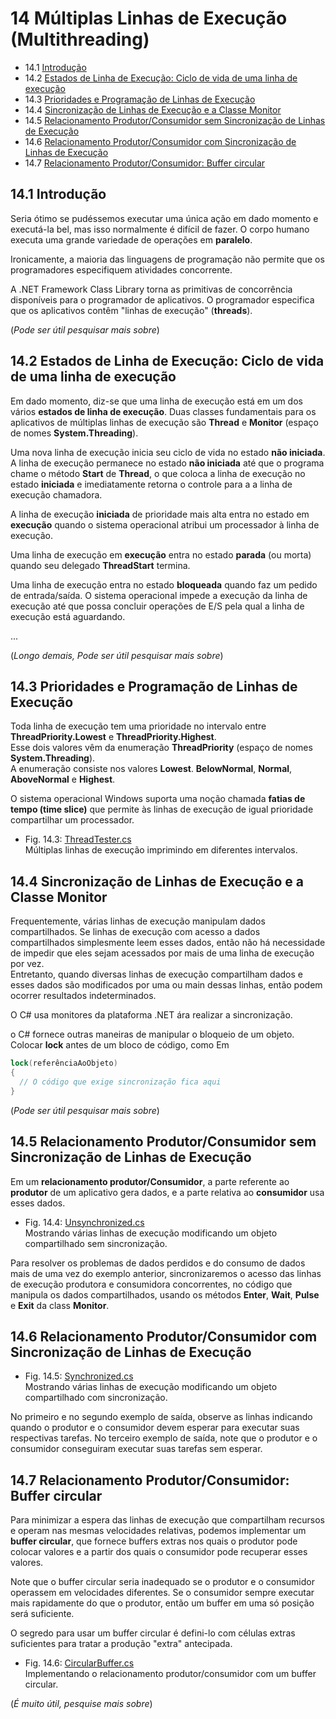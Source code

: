 # 14 Múltiplas Linhas de Execução (Multithreading)

- 14.1 [Introdução](#141-introdução)
- 14.2 [Estados de Linha de Execução: Ciclo de vida de uma linha de execução](#142-estados-de-linha-de-execução-ciclo-de-vida-de-uma-linha-de-execução)
- 14.3 [Prioridades e Programação de Linhas de Execução](#143-prioridades-e-programação-de-linhas-de-execução)
- 14.4 [Sincronização de Linhas de Execução e a Classe Monitor](#144-sincronização-de-linhas-de-execução-e-a-classe-monitor)
- 14.5 [Relacionamento Produtor/Consumidor sem Sincronização de Linhas de Execução](#145-relacionamento-produtorconsumidor-sem-sincronização-de-linhas-de-execução)
- 14.6 [Relacionamento Produtor/Consumidor com Sincronização de Linhas de Execução](#146-relacionamento-produtorconsumidor-com-sincronização-de-linhas-de-execução)
- 14.7 [Relacionamento Produtor/Consumidor: Buffer circular](#147-relacionamento-produtorconsumidor-buffer-circular)

## 14.1 Introdução

Seria ótimo se pudéssemos executar uma única ação em dado momento e executá-la bel, mas isso normalmente é difícil de fazer.
O corpo humano executa uma grande variedade de operações em **paralelo**.

Ironicamente, a maioria das linguagens de programação não permite que os programadores especifiquem atividades concorrente.

A .NET Framework Class Library torna as primitivas de concorrência disponíveis para o programador  de aplicativos.
O programador especifica que os aplicativos contêm "linhas de execução" (**threads**).

(*Pode ser útil pesquisar mais sobre*)

## 14.2 Estados de Linha de Execução: Ciclo de vida de uma linha de execução

Em dado momento, diz-se que uma linha de execução está em um dos vários **estados de linha de execução**.
Duas classes fundamentais para os aplicativos de múltiplas linhas de execução são **Thread** e **Monitor** (espaço de nomes **System.Threading**).

Uma nova linha de execução inicia seu ciclo de vida no estado **não iniciada**.
A linha de execução permanece no estado **não iniciada** até que o programa chame
o método **Start** de **Thread**, o que coloca a linha de execução no estado **iniciada**
e imediatamente retorna o controle para a a linha de execução chamadora.

A linha de execução **iniciada** de prioridade mais alta entra no estado em **execução**
quando o sistema operacional atribui um processador à linha de execução.

Uma linha de execução em **execução** entra no estado **parada**
(ou morta) quando seu delegado **ThreadStart** termina.

Uma linha de execução entra no estado **bloqueada** quando faz um pedido de entrada/saída.
O sistema operacional impede a execução da linha de execução até que possa concluir operações de E/S pela qual a linha de execução está aguardando.

...

(*Longo demais, Pode ser útil pesquisar mais sobre*)

## 14.3 Prioridades e Programação de Linhas de Execução

Toda linha de execução tem uma prioridade no intervalo entre **ThreadPriority.Lowest** e **ThreadPriority.Highest**.\
Esse dois valores vêm da enumeração **ThreadPriority** (espaço de nomes **System.Threading**).\
A enumeração consiste nos valores **Lowest**. **BelowNormal**, **Normal**, **AboveNormal** e **Highest**.

O sistema operacional Windows suporta uma noção chamada **fatias de tempo (time slice)**
que permite às linhas de execução de igual prioridade compartilhar um processador.

- Fig. 14.3: [ThreadTester.cs](./Fig-14.03%20-%20ThreadTester.cs)\
Múltiplas linhas de execução imprimindo em diferentes intervalos.

## 14.4 Sincronização de Linhas de Execução e a Classe **Monitor**

Frequentemente, várias linhas de execução manipulam dados compartilhados.
Se linhas de execução com acesso a dados compartilhados simplesmente leem esses dados,
então não há necessidade de impedir que eles sejam acessados por mais de uma linha de execução por vez.\
Entretanto, quando diversas linhas de execução compartilham dados
e esses dados são modificados por uma ou main dessas linhas,
então podem ocorrer resultados indeterminados.

O C# usa monitores da plataforma .NET ára realizar a sincronização.

o C# fornece outras maneiras de manipular o bloqueio de um objeto.
Colocar **lock** antes de um bloco de código, como Em

```csharp
lock(referênciaAoObjeto)
{
  // O código que exige sincronização fica aqui
}
```

(*Pode ser útil pesquisar mais sobre*)

## 14.5 Relacionamento Produtor/Consumidor sem Sincronização de Linhas de Execução

Em um **relacionamento produtor/Consumidor**, a parte referente ao **produtor**
de um aplicativo gera dados, e a parte relativa ao **consumidor** usa esses dados.

- Fig. 14.4: [Unsynchronized.cs](./Fig-14.04%20-%20Unsynchronized.cs)\
Mostrando várias linhas de execução modificando um objeto compartilhado sem sincronização.

Para resolver os problemas de dados perdidos e do consumo de dados mais de uma vez do exemplo anterior,
sincronizaremos o acesso das linhas de execução produtora e consumidora concorrentes,
no código que manipula os dados compartilhados, usando os métodos **Enter**, **Wait**, **Pulse** e **Exit** da class **Monitor**.

## 14.6 Relacionamento Produtor/Consumidor com Sincronização de Linhas de Execução

- Fig. 14.5: [Synchronized.cs](./Fig-14.05%20-%20Synchronized.cs)\
Mostrando várias linhas de execução modificando um objeto compartilhado com sincronização.

No primeiro e no segundo exemplo de saída, observe as linhas indicando quando o produtor e o consumidor devem esperar para executar suas respectivas tarefas.
No terceiro exemplo de saída, note que o produtor e o consumidor conseguiram executar suas tarefas sem esperar.

## 14.7 Relacionamento Produtor/Consumidor: Buffer circular

Para minimizar a espera das linhas de execução que compartilham recursos e operam nas mesmas velocidades relativas, podemos implementar um **buffer circular**,
que fornece buffers extras nos quais o produtor pode colocar valores e a partir dos quais o consumidor pode recuperar esses valores.

Note que o buffer circular seria inadequado se o produtor e o consumidor operassem em velocidades diferentes.
Se o consumidor sempre executar mais rapidamente do que o produtor, então um buffer em uma só posição será suficiente.

O segredo para usar um buffer circular é defini-lo com células extras suficientes para tratar a produção "extra" antecipada.

- Fig. 14.6: [CircularBuffer.cs](./Fig-14.06%20-%20CircularBuffer.cs)\
Implementando o relacionamento produtor/consumidor com um buffer circular.

(*É muito útil, pesquise mais sobre*)
